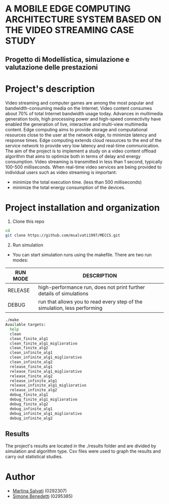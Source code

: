A MOBILE EDGE COMPUTING ARCHITECTURE SYSTEM BASED ON THE VIDEO STREAMING CASE STUDY
==================
Progetto di Modellistica, simulazione e valutazione delle prestazioni
-----------------------------

 Project's description
==================
Video streaming and computer games are among the most popular and bandwidth-consuming media on the Internet. Video content consumes about 70% of total Internet bandwidth usage today. Advances in multimedia generation tools, high processing power and high-speed connectivity have enabled the generation of live, interactive and multi-view multimedia content. Edge computing aims to provide storage and computational resources close to the user at the network edge, to minimize latency and response times. Edge computing extends cloud resources to the end of the service network to provide very low latency and real-time communication.
The aim of the project is to implement a study on a video content offload algorithm that aims to optimize both in terms of delay and energy consumption.
Video streaming is transmitted in less than 1 second, typically 100-500 milliseconds.
When real-time video services are being provided to individual users such as video streaming is important:
- minimize the total execution time. (less than 500 milliseconds)
- minimize the total energy consumption of the devices.



Project installation and organization
==================

1. Clone this repo

```bash
cd
git clone https://github.com/msalvati1997/MECCS.git
```

2. Run simulation

- You can start simulation runs using the makefile. 
There are two run modes: 

|  RUN MODE 	|  DESCRIPTION  	|   	
|---	|---	|
|   RELEASE | high-performance run, does not print further details of simulations	|
|   DEBUG	| run that allows you to read every step of the simulation, less performing 	|  


  
```bash
./make 
Available targets:
  help
  clean
  clean_finite_alg1
  clean_finite_alg1_migliorativo
  clean_finite_alg2
  clean_infinite_alg1
  clean_infinite_alg1_migliorativo
  clean_infinite_alg2
  release_finite_alg1
  release_finite_alg1_migliorativo
  release_finite_alg2
  release_infinite_alg1
  release_infinite_alg1_migliorativo
  release_infinite_alg2
  debug_finite_alg1
  debug_finite_alg1_migliorativo
  debug_finite_alg2
  debug_infinite_alg1
  debug_infinite_alg1_migliorativo
  debug_infinite_alg2

```
Results
 -----------------------------
The project's results are located in the ./results folder and are divided by simulation and algorithm type. 
Csv files were used to graph the results and carry out statistical studies.

Author
======================= 
- [Martina Salvati](https://github.com/msalvati1997)   (0292307)
- [Simone Benedetti](https://github.com/simobenny8)    (0295385)

